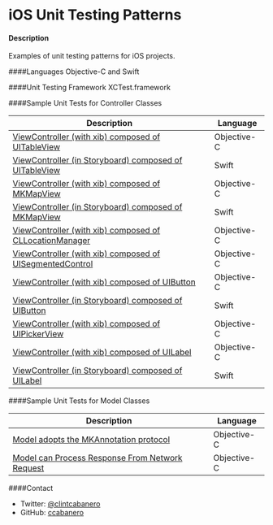 iOS Unit Testing Patterns
=========================


#### Description
Examples of unit testing patterns for iOS projects.  

####Languages
Objective-C and Swift

####Unit Testing Framework
XCTest.framework

####Sample Unit Tests for Controller Classes

Description | Language
------------ | ------------- 
[ViewController (with xib) composed of UITableView](https://gist.github.com/ccabanero/bc0fe961ca060dc63803) | Objective-C
[ViewController (in Storyboard) composed of UITableView](https://gist.github.com/ccabanero/39ee6d5fd7b289dee695) | Swift
[ViewController (with xib) composed of MKMapView](Samples/MKMapView-objc.md) | Objective-C
[ViewController (in Storyboard) composed of MKMapView](Samples/MKMapView-swift.md) | Swift
[ViewController (with xib) composed of CLLocationManager](Samples/CLLocationManager-objc.md) | Objective-C
[ViewController (with xib) composed of UISegmentedControl](Samples/UISegmentedControl-objc.md) | Objective-C
[ViewController (with xib) composed of UIButton](Samples/UIButton-objc.md) | Objective-C
[ViewController (in Storyboard) composed of UIButton](Samples/UIButton-swift.md) | Swift
[ViewController (with xib) composed of UIPickerView](Samples/UIPickerView-objc.md) | Objective-C
[ViewController (with xib) composed of UILabel](Samples/UILabel-objc.md) | Objective-C
[ViewController (in Storyboard) composed of UILabel](Samples/UILabel-swift.md) | Swift

####Sample Unit Tests for Model Classes

Description | Language
------------ | ------------- 
[Model adopts the MKAnnotation protocol](Samples/MKAnnotation-objc.md) | Objective-C
[Model can Process Response From Network Request](Samples/NetworkRequests-objc.md)| Objective-C

####Contact
* Twitter: [@clintcabanero](http://twitter.com/clintcabanero)
* GitHub: [ccabanero](http:///github.com/ccabanero)


    
